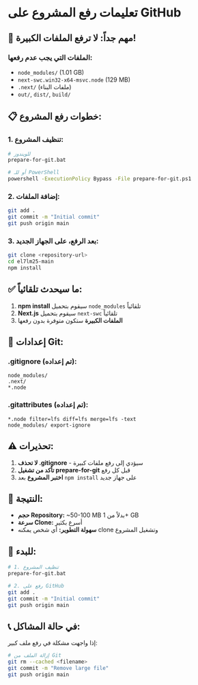 # تعليمات رفع المشروع على GitHub

## 🚨 **مهم جداً: لا ترفع الملفات الكبيرة!**

### الملفات التي يجب عدم رفعها:
- `node_modules/` (1.01 GB)
- `next-swc.win32-x64-msvc.node` (129 MB)
- `.next/` (ملفات البناء)
- `out/`, `dist/`, `build/`

## 📋 **خطوات رفع المشروع:**

### 1. تنظيف المشروع:
```bash
# للويندوز
prepare-for-git.bat

# أو للـ PowerShell
powershell -ExecutionPolicy Bypass -File prepare-for-git.ps1
```

### 2. إضافة الملفات:
```bash
git add .
git commit -m "Initial commit"
git push origin main
```

### 3. بعد الرفع، على الجهاز الجديد:
```bash
git clone <repository-url>
cd el7lm25-main
npm install
```

## ✅ **ما سيحدث تلقائياً:**

1. **npm install** سيقوم بتحميل `node_modules` تلقائياً
2. **Next.js** سيقوم بتحميل `next-swc` تلقائياً
3. **الملفات الكبيرة** ستكون متوفرة بدون رفعها

## 🔧 **إعدادات Git:**

### .gitignore (تم إعداده):
```
node_modules/
.next/
*.node
```

### .gitattributes (تم إعداده):
```
*.node filter=lfs diff=lfs merge=lfs -text
node_modules/ export-ignore
```

## ⚠️ **تحذيرات:**

1. **لا تحذف .gitignore** - سيؤدي إلى رفع ملفات كبيرة
2. **تأكد من تشغيل prepare-for-git** قبل كل رفع
3. **اختبر المشروع** بعد `npm install` على جهاز جديد

## 🎯 **النتيجة:**

- **حجم Repository:** ~50-100 MB بدلاً من 1+ GB
- **سرعة Clone:** أسرع بكثير
- **سهولة التطوير:** أي شخص يمكنه clone وتشغيل المشروع

## 🚀 **للبدء:**

```bash
# 1. تنظيف المشروع
prepare-for-git.bat

# 2. رفع على GitHub
git add .
git commit -m "Initial commit"
git push origin main
```

## 📞 **في حالة المشاكل:**

إذا واجهت مشكلة في رفع ملف كبير:
```bash
# إزالة الملف من Git
git rm --cached <filename>
git commit -m "Remove large file"
git push origin main
```
